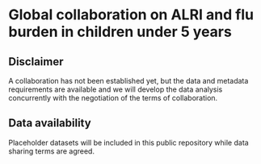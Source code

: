 # Global collaboration on ALRI and flu burden in children under 5 years

## Disclaimer

A collaboration has not been established yet,
but the data and metadata requirements are available
and we will develop the data analysis concurrently with the
negotiation of the terms of collaboration.

## Data availability

Placeholder datasets will be included in this public repository while
data sharing terms are agreed.

